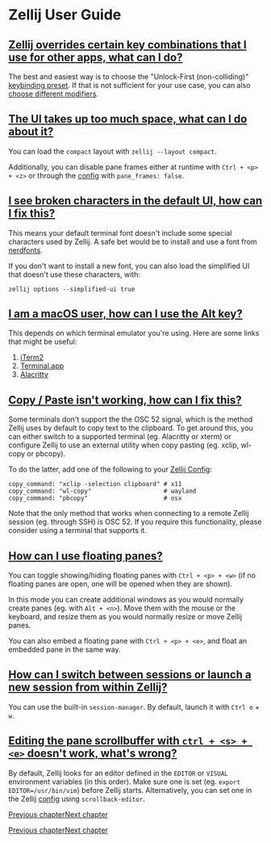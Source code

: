 # Zellij User Guide

## [Zellij overrides certain key combinations that I use for other apps, what can I do?](faq.html\#zellij-overrides-certain-key-combinations-that-i-use-for-other-apps-what-can-i-do)

The best and easiest way is to choose the "Unlock-First (non-colliding)" [keybinding preset](keybinding-presets.html). If that is not sufficient for your use case, you can also [choose different modifiers](changing-modifiers.html).

## [The UI takes up too much space, what can I do about it?](faq.html\#the-ui-takes-up-too-much-space-what-can-i-do-about-it)

You can load the `compact` layout with `zellij --layout compact`.

Additionally, you can disable pane frames either at runtime with `Ctrl + <p> + <z>` or through the [config](configuration.html) with `pane_frames: false`.

## [I see broken characters in the default UI, how can I fix this?](faq.html\#i-see-broken-characters-in-the-default-ui-how-can-i-fix-this)

This means your default terminal font doesn't include some special characters used by Zellij. A safe bet would be to install and use a font from [nerdfonts](https://www.nerdfonts.com).

If you don't want to install a new font, you can also load the simplified UI that doesn't use these characters, with:

```
zellij options --simplified-ui true

```

## [I am a macOS user, how can I use the Alt key?](faq.html\#i-am-a-macos-user-how-can-i-use-the-alt-key)

This depends on which terminal emulator you're using. Here are some links that might be useful:

1. [iTerm2](https://www.reddit.com/r/zellij/comments/13twru4/comment/kpmsjv2/?utm_source=share&utm_medium=web3x&utm_name=web3xcss&utm_term=1&utm_content=share_button)
2. [Terminal.app](https://superuser.com/questions/1038947/using-the-option-key-properly-on-mac-terminal)
3. [Alacritty](https://github.com/zellij-org/zellij/issues/2051#issuecomment-1461519892)

## [Copy / Paste isn't working, how can I fix this?](faq.html\#copy--paste-isnt-working-how-can-i-fix-this)

Some terminals don't support the the OSC 52 signal, which is the method Zellij uses by default to copy text to the clipboard. To get around this, you can either switch to a supported terminal (eg. Alacritty or xterm) or configure Zellij to use an external utility when copy pasting (eg. xclip, wl-copy or pbcopy).

To do the latter, add one of the following to your [Zellij Config](configuration.html):

```
copy_command: "xclip -selection clipboard" # x11
copy_command: "wl-copy"                    # wayland
copy_command: "pbcopy"                     # osx

```

Note that the only method that works when connecting to a remote Zellij session (eg. through SSH) is OSC 52. If you require this functionality, please consider using a terminal that supports it.

## [How can I use floating panes?](faq.html\#how-can-i-use-floating-panes)

You can toggle showing/hiding floating panes with `Ctrl + <p> + <w>` (if no floating panes are open, one will be opened when they are shown).

In this mode you can create additional windows as you would normally create panes (eg. with `Alt + <n>`). Move them with the mouse or the keyboard, and resize them as you would normally resize or move Zellij panes.

You can also embed a floating pane with `Ctrl + <p> + <e>`, and float an embedded pane in the same way.

## [How can I switch between sessions or launch a new session from within Zellij?](faq.html\#how-can-i-switch-between-sessions-or-launch-a-new-session-from-within-zellij)

You can use the built-in `session-manager`. By default, launch it with `Ctrl o` \+ `w`.

## [Editing the pane scrollbuffer with `ctrl + <s> + <e>` doesn't work, what's wrong?](faq.html\#editing-the-pane-scrollbuffer-with-ctrl--s--e-doesnt-work-whats-wrong)

By default, Zellij looks for an editor defined in the `EDITOR` or `VISUAL` environment variables (in this order).
Make sure one is set (eg. `export EDITOR=/usr/bin/vim`) before Zellij starts.
Alternatively, you can set one in the Zellij [config](configuration.html) using `scrollback-editor`.

[Previous chapter](integration.html "Previous chapter")[Next chapter](commands.html "Next chapter")

[Previous chapter](integration.html "Previous chapter")[Next chapter](commands.html "Next chapter")

